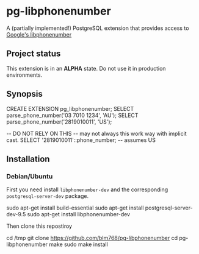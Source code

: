 # pg-libphonenumber
A (partially implemented!) PostgreSQL extension that provides access to [Google's libphonenumber](https://github.com/googlei18n/libphonenumber)

## Project status

This extension is in an <strong>ALPHA</strong> state. Do not use it in production environments.

## Synopsis

   CREATE EXTENSION pg_libphonenumber;
   SELECT parse_phone_number('03 7010 1234', 'AU');
   SELECT parse_phone_number('2819010011', 'US');
  
   -- DO NOT RELY ON THIS
   -- may not always this work way with implicit cast.
   SELECT '2819010011'::phone_number; -- assumes US
   

## Installation

### Debian/Ubuntu

First you need install `libphonenumber-dev` and the corresponding `postgresql-server-dev` package.

   sudo apt-get install build-essential
   sudo apt-get install postgresql-server-dev-9.5
   sudo apt-get install libphonenumber-dev

Then clone this repostiroy

   cd /tmp
   git clone https://github.com/blm768/pg-libphonenumber
   cd pg-libphonenumber
   make
   sudo make install
